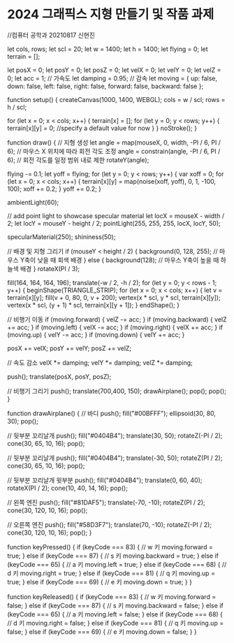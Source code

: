 # 2024 그래픽스 지형 만들기 및 작품 과제
//컴퓨터 공학과 20210817 신현진


let cols, rows;
let scl = 20;
let w = 1400;
let h = 1400;
let flying = 0;
let terrain = [];

let posX = 0;
let posY = 0;
let posZ = 0;
let velX = 0;
let velY = 0;
let velZ = 0;
let acc = 1; // 가속도
let damping = 0.95; // 감속
let moving = {
  up: false,
  down: false,
  left: false,
  right: false,
  forward: false,
  backward: false
};

function setup() {
  createCanvas(1000, 1400, WEBGL);
  cols = w / scl;
  rows = h / scl;

  for (let x = 0; x < cols; x++) {
    terrain[x] = [];
    for (let y = 0; y < rows; y++) {
      terrain[x][y] = 0; //specify a default value for now
    }
  }
  noStroke();
}

function draw() {
  // 지형 생성
  let angle = map(mouseX, 0, width, -PI / 6, PI / 6); // 마우스 X 위치에 따라 회전 각도 조정
  angle = constrain(angle, -PI / 6, PI / 6); // 회전 각도를 일정 범위 내로 제한
  rotateY(angle);

  flying -= 0.1;
  let yoff = flying;
  for (let y = 0; y < rows; y++) {
    var xoff = 0;
    for (let x = 0; x < cols; x++) {
      terrain[x][y] = map(noise(xoff, yoff), 0, 1, -100, 100);
      xoff += 0.2;
    }
    yoff += 0.2;
  }
  
  ambientLight(60);

  // add point light to showcase specular material
  let locX = mouseX - width / 2;
  let locY = mouseY - height / 2;
  pointLight(255, 255, 255, locX, locY, 50);

  specularMaterial(250);
  shininess(50);
  
  // 배경 및 지형 그리기
  if (mouseY < height / 2) {
    background(0, 128, 255); // 마우스 Y축이 낮을 때 회색 배경
  } else {
    background(128); // 마우스 Y축이 높을 때 하늘색 배경
  }
  rotateX(PI / 3);
  
  fill(164, 164, 164, 196);
  translate(-w / 2, -h / 2);
  for (let y = 0; y < rows - 1; y++) {
    beginShape(TRIANGLE_STRIP);
    for (let x = 0; x < cols; x++) {
      let v = terrain[x][y];
      fill(v + 0, 80, 0, v + 200);
      vertex(x * scl, y * scl, terrain[x][y]);
      vertex(x * scl, (y + 1) * scl, terrain[x][y + 1]);
    }
    endShape();
  }

  
  // 비행기 이동
  if (moving.forward) {
    velZ -= acc;
  }
  if (moving.backward) {
    velZ += acc;
  }
  if (moving.left) {
    velX -= acc;
  }
  if (moving.right) {
    velX += acc;
  }
  if (moving.up) {
    velY -= acc;
  }
  if (moving.down) {
    velY += acc;
  }

  posX += velX;
  posY += velY;
  posZ += velZ;

  // 속도 감소
  velX *= damping;
  velY *= damping;
  velZ *= damping;

  push();
  translate(posX, posY, posZ);

  // 비행기 그리기
    push();
    translate(700,400, 150);
    drawAirplane();
    pop();
  pop();
}

function drawAirplane() {
  // 바디
  push();
  fill("#00BFFF");
  ellipsoid(30, 80, 30);
  pop();

  // 뒷부분 꼬리날개
  push();
  fill("#0404B4");
  translate(30, 50);
  rotateZ(-PI / 2);
  cone(30, 65, 10, 16);
  pop();

  // 뒷부분 꼬리날개
  push();
  fill("#0404B4");
  translate(-30, 50);
  rotateZ(PI / 2);
  cone(30, 65, 10, 16);
  pop();

  // 뒷부분 꼬리날개 윗부분
  push();
  fill("#0404B4");
  translate(0, 60, 40);
  rotateX(PI / 2);
  cone(10, 40, 14, 16);
  pop();

  // 왼쪽 엔진
  push();
  fill("#81DAF5");
  translate(-70, -10);
  rotateZ(PI / 2);
  cone(30, 120, 10, 16);
  pop();

  // 오른쪽 엔진
  push();
  fill("#58D3F7");
  translate(70, -10);
  rotateZ(-PI / 2);
  cone(30, 120, 10, 16);
  pop();
}

function keyPressed() {
  if (keyCode === 83) { // w 키
    moving.forward = true;
  } else if (keyCode === 87) { // s 키
    moving.backward = true;
  } else if (keyCode === 65) { // a 키
    moving.left = true;
  } else if (keyCode === 68) { // d 키
    moving.right = true;
  } else if (keyCode === 81) { // q 키
    moving.up = true;
  } else if (keyCode === 69) { // e 키
    moving.down = true;
  }
}

function keyReleased() {
  if (keyCode === 83) { // w 키
    moving.forward = false;
  } else if (keyCode === 87) { // s 키
    moving.backward = false;
  } else if (keyCode === 65) { // a 키
    moving.left = false;
  } else if (keyCode === 68) { // d 키
    moving.right = false;
  } else if (keyCode === 81) { // q 키
    moving.up = false;
  } else if (keyCode === 69) { // e 키
    moving.down = false;
  }
}
